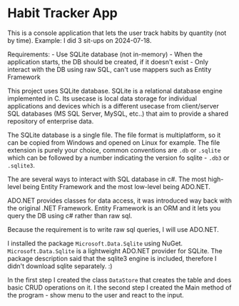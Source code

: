 ﻿# Habit Tracker App 

This is a console application that lets the user track habits by quantity (not by time).
Example: 
I did 3 sit-ups on 2024-07-18. 

Requirements:
	- Use SQLite database (not in-memory)
	- When the application starts, the DB should be created, if it doesn't exist 
	- Only interact with the DB using raw SQL, can't use mappers such as Entity Framework
	
	
This project uses SQLite database. SQLite is a relational database engine implemented in C.
Its usecase is local data storage for individual applications and devices which is a different usecase
from client/server SQL databases (MS SQL Server, MySQL, etc..) that aim to provide
a shared repository of enterprise data. 

The SQLite database is a single file. The file format is multiplatform,
so it can be copied from Windows and opened on Linux for example.
The file extension is purely your choice, common conventions are `.db` or `.sqlite`
which can be followed by a number indicating the version fo sqlite - `.db3` or `.sqlite3`. 

The are several ways to interact with SQL database in c#.
The most high-level being Entity Framework and the most low-level being ADO.NET. 

ADO.NET provides classes for data access, it was introduced way back with the original .NET Framework. 
Entity Framework is an ORM and it lets you query the DB using c# rather than raw sql.

Because the requirement is to write raw sql queries, I will use ADO.NET. 

I installed the package `Microsoft.Data.Sqlite` using NuGet.
`Microsoft.Data.Sqlite` is a lightweight ADO.NET provider for SQLite. The package description said that 
the sqlite3 engine is included, therefore I didn't download sqlite separately. :) 

In the first step I created the class `DataStore` that creates the table and does basic CRUD operations on it.
I the second step I created the Main method of the program - show menu to the user and react to the input.



